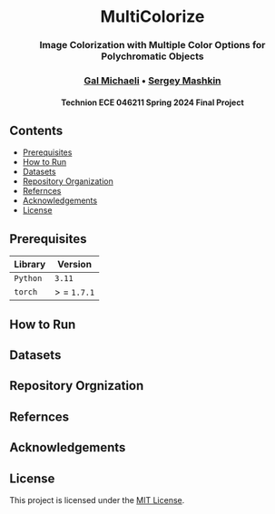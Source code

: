 <h1 align="center">
    MultiColorize
    <br>
</h1>

<h3 align="center">
    Image Colorization with Multiple Color Options for Polychromatic Objects
    <br>
</h3>

<h3 align="center">
    <a href="https://github.com/GalMichaeli">Gal Michaeli</a> •
    <a href="https://github.com/SergeyMashkin">Sergey Mashkin</a>
</h3>

<h4 align="center">Technion ECE 046211 Spring 2024 Final Project</h4>

## Contents

- [Prerequisites](#prerequisites)
- [How to Run](#how-to-run)
- [Datasets](#datasets)
- [Repository Organization](#repository-orgnization)
- [Refernces](#refernces)
- [Acknowledgements](#acknowledgements)
- [License](#license)

## Prerequisites

| Library  | Version     |
| -------- | ----------- |
| `Python` | `3.11`      |
| `torch`  | > = `1.7.1` |

## How to Run

## Datasets

## Repository Orgnization

## Refernces

## Acknowledgements

## License

This project is licensed under the [MIT License](https://opensource.org/licenses/MIT).
